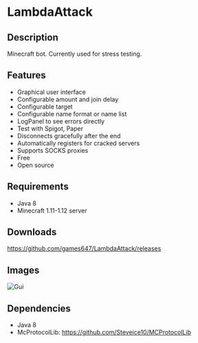 # LambdaAttack

## Description

Minecraft bot. Currently used for stress testing.

## Features

* Graphical user interface
* Configurable amount and join delay
* Configurable target
* Configurable name format or name list
* LogPanel to see errors directly
* Test with Spigot, Paper
* Disconnects gracefully after the end
* Automatically registers for cracked servers
* Supports SOCKS proxies
* Free
* Open source

## Requirements

* Java 8
* Minecraft 1.11-1.12 server

## Downloads

https://github.com/games647/LambdaAttack/releases

## Images

![Gui](https://i.imgur.com/6U00ZwA.png)

## Dependencies

* Java 8
* McProtocolLib: https://github.com/Steveice10/MCProtocolLib
